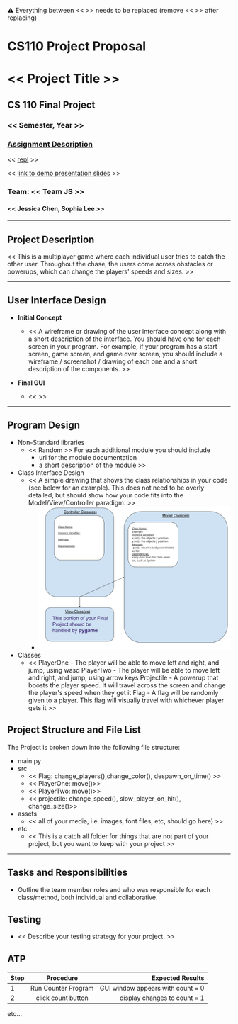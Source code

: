 :warning: Everything between << >> needs to be replaced (remove << >> after replacing)
# CS110 Project Proposal
# << Project Title >>
## CS 110 Final Project
### << Semester, Year >>
### [Assignment Description](https://docs.google.com/document/d/1H4R6yLL7som1lglyXWZ04RvTp_RvRFCCBn6sqv-82ps/edit?usp=sharing)

<< [repl](https://replit.com/join/itrkusqryz-jchen753) >>

<< [link to demo presentation slides](#) >>

### Team: << Team JS >>
#### << Jessica Chen, Sophia Lee >>

***

## Project Description

<< This is a multiplayer game where each individual user tries to catch the other user. Throughout the chase, the users come across obstacles or powerups, which can change the players' speeds and sizes. >>

***    

## User Interface Design

- **Initial Concept**
  - << A wireframe or drawing of the user interface concept along with a short description of the interface. You should have one for each screen in your program. For example, if your program has a start screen, game screen, and game over screen, you should include a wireframe / screenshot / drawing of each one and a short description of the components. >>
    
    
- **Final GUI**
  - <<  >>

***        

## Program Design

* Non-Standard libraries
    * << Random >>
         For each additional module you should include
         - url for the module documentation
         - a short description of the module >>
* Class Interface Design
    * << A simple drawing that shows the class relationships in your code (see below for an example). This does not need to be overly detailed, but should show how your code fits into the Model/View/Controller paradigm. >>
        * ![class diagram](assets/class_diagram.jpg) 
* Classes
    * << PlayerOne - The player will be able to move left and right, and jump, using wasd
         PlayerTwo - The player will be able to move left and right, and jump, using arrow keys
         Projectile - A powerup that boosts the player speed. It will travel across the screen and change the             player's speed when they get it
         Flag - A flag will be randomly given to a player. This flag will visually travel with whichever player
         gets it >>

## Project Structure and File List

The Project is broken down into the following file structure:

* main.py
* src
    * << Flag: change_players(),change_color(), despawn_on_time() >>
    * << PlayerOne: move()>>
    *  << PlayerTwo: move()>>
    * << projectile: change_speed(), slow_player_on_hit(), change_size()>>
* assets
    * << all of your media, i.e. images, font files, etc, should go here) >>
* etc
    * << This is a catch all folder for things that are not part of your project, but you want to keep with your project >>

***

## Tasks and Responsibilities 

   * Outline the team member roles and who was responsible for each class/method, both individual and collaborative.

## Testing

* << Describe your testing strategy for your project. >>

## ATP

| Step                 |Procedure             |Expected Results                   |
|----------------------|:--------------------:|----------------------------------:|
|  1                   | Run Counter Program  |GUI window appears with count = 0  |
|  2                   | click count button   | display changes to count = 1      |
etc...
